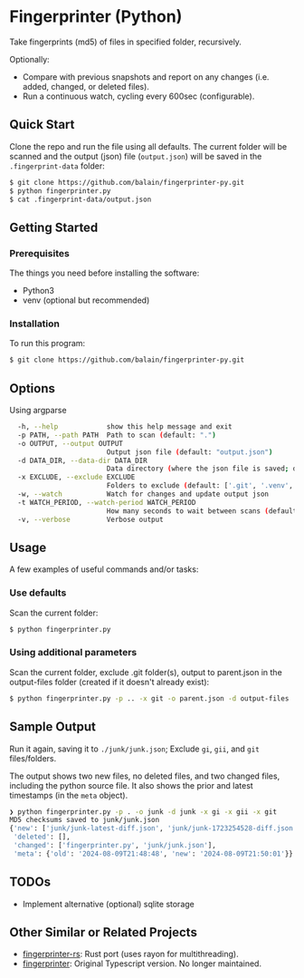 # Fingerprinter (Python)

Take fingerprints (md5) of files in specified folder, recursively. 

Optionally:
- Compare with previous snapshots and report on any changes (i.e. added, changed, or deleted files).
- Run a continuous watch, cycling every 600sec (configurable).

## Quick Start

Clone the repo and run the file using all defaults. The current folder will be scanned and the output (json) file (`output.json`) will be saved in the `.fingerprint-data` folder:

```bash
$ git clone https://github.com/balain/fingerprinter-py.git
$ python fingerprinter.py
$ cat .fingerprint-data/output.json
```

## Getting Started

### Prerequisites

The things you need before installing the software:

* Python3
* venv (optional but recommended)

### Installation

To run this program:

```bash
$ git clone https://github.com/balain/fingerprinter-py.git
```

## Options

Using argparse

```bash
  -h, --help            show this help message and exit
  -p PATH, --path PATH  Path to scan (default: ".")
  -o OUTPUT, --output OUTPUT
                        Output json file (default: "output.json")
  -d DATA_DIR, --data-dir DATA_DIR
                        Data directory (where the json file is saved; default: ".fingerprint-data")
  -x EXCLUDE, --exclude EXCLUDE
                        Folders to exclude (default: ['.git', '.venv', '.idea', 'bin', 'Include', 'include', 'Lib', 'lib', 'Scripts', 'scripts', 'out.json'])
  -w, --watch           Watch for changes and update output json
  -t WATCH_PERIOD, --watch-period WATCH_PERIOD
                        How many seconds to wait between scans (default 600)
  -v, --verbose         Verbose output
```

## Usage

A few examples of useful commands and/or tasks:

### Use defaults

Scan the current folder:

```bash
$ python fingerprinter.py
```

### Using additional parameters

Scan the current folder, exclude .git folder(s), output to parent.json in the output-files folder (created if it doesn't already exist):

```bash
$ python fingerprinter.py -p .. -x git -o parent.json -d output-files
```

## Sample Output

Run it again, saving it to `./junk/junk.json`; Exclude `gi`, `gii`, and `git` files/folders.

The output shows two new files, no deleted files, and two changed files, including the python source file. It also shows the prior and latest timestamps (in the `meta` object).

```bash
❯ python fingerprinter.py -p . -o junk -d junk -x gi -x gii -x git
MD5 checksums saved to junk/junk.json
{'new': ['junk/junk-latest-diff.json', 'junk/junk-1723254528-diff.json'],
 'deleted': [],
 'changed': ['fingerprinter.py', 'junk/junk.json'],
 'meta': {'old': '2024-08-09T21:48:48', 'new': '2024-08-09T21:50:01'}}
```

## TODOs

- Implement alternative (optional) sqlite storage

## Other Similar or Related Projects

- [fingerprinter-rs](https://github.com/balain/fingerprinter-rs): Rust port (uses rayon for multithreading).
- [fingerprinter](https://github.com/balain/fingerprinter): Original Typescript version. No longer maintained.
